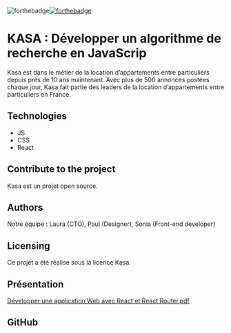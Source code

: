 ![forthebadge](https://forthebadge.com/images/badges/made-with-javascript.svg)[![forthebadge](https://forthebadge.com/images/badges/uses-css.svg)](https://forthebadge.com)

# KASA : Développer un algorithme de recherche en JavaScrip

Kasa est dans le métier de la location d’appartements entre particuliers depuis près de 10 ans maintenant. Avec plus de 500 annonces postées chaque jour, Kasa fait partie des leaders de la location d’appartements entre particuliers en France.

## Technologies
- JS
- CSS 
- React

## Contribute to the project

Kasa est un projet open source.

## Authors

Notre équipe : Laura (CTO), Paul (Designer), Sonia (Front-end developer)

## Licensing

Ce projet a été réalisé sous la licence Kasa.

## Présentation

[Développer une application Web avec React et React Router.pdf](https://github.com/KsoniaK/KECHIT_Sonia_Kasa_12-2022/files/10949706/Developper.une.application.Web.avec.React.et.React.Router.pdf)

## GitHub
